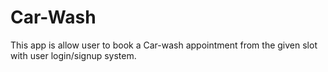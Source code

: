 # Car-Wash
This app is allow user to book a Car-wash appointment from the given slot with user login/signup system. 
